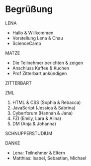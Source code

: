 # Begrüßung
LENA

* Hallo & Willkommen
* Vorstellung Lena & Chau
* ScienceCamp


MATZE

* Die Teilnehmer berichten & zeigen
* Anschluss Kaffee & Kuchen
* Prof Zitterbart ankündigen

ZITTERBART

ZML

1. HTML & CSS (Sophia & Rebacca)
2. JavaScript (Jessica & Sabrina)
3. Cyberforum (Hannah & Jana)
4. FZI (Emily, Lara & Alina)
3. DM (Anja & Johanna)



SCHNUPPERSTUDIUM

DANKE

* Lena: Teilnehmer & Eltern
* Matthias: Isabel, Sebastian, Michael





